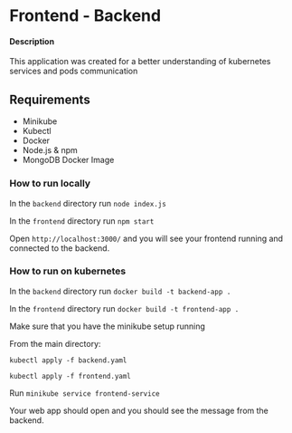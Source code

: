 # Frontend - Backend

#### Description
This application was created for a better understanding of kubernetes services and pods communication

## Requirements
- Minikube
- Kubectl
- Docker
- Node.js & npm
- MongoDB Docker Image

### How to run locally

In the `backend` directory run `node index.js`

In the `frontend` directory run `npm start`

Open `http://localhost:3000/` and you will see your frontend running and connected to the backend.

### How to run on kubernetes

In the `backend` directory run `docker build -t backend-app .`

In the `frontend` directory run `docker build -t frontend-app .`

Make sure that you have the minikube setup running

From the main directory:

`kubectl apply -f backend.yaml`

`kubectl apply -f frontend.yaml`

Run `minikube service frontend-service`

Your web app should open and you should see the message from the backend.
